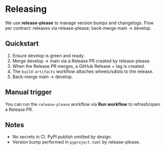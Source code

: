 # Releasing

We use **release-please** to manage version bumps and changelogs. Flow per contract: releases via release-please; back-merge main → develop.

## Quickstart
1. Ensure develop is green and ready.
2. Merge develop → main via a Release PR created by release-please.
3. When the Release PR merges, a GitHub Release + tag is created.
4. The `build-artifacts` workflow attaches wheels/sdists to the release.
5. Back-merge main → develop.

## Manual trigger
You can run the `release-please` workflow via **Run workflow** to refresh/open a Release PR.

## Notes
- No secrets in CI. PyPI publish omitted by design.
- Version bump performed in `pyproject.toml` by release-please.
